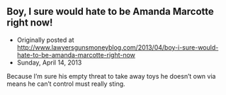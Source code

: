 ## Boy, I sure would hate to be Amanda Marcotte right now!

 * Originally posted at http://www.lawyersgunsmoneyblog.com/2013/04/boy-i-sure-would-hate-to-be-amanda-marcotte-right-now
 * Sunday, April 14, 2013

Because I’m sure his empty threat to take away toys he doesn’t own via means he can’t control must really sting.